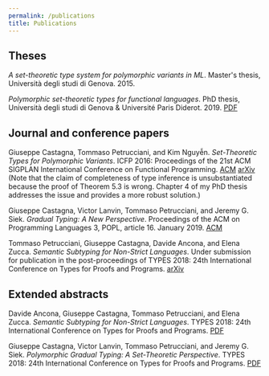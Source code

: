 ```yaml
---
permalink: /publications
title: Publications
---
```


## Theses

*A set-theoretic type system for polymorphic variants in ML*.
Master's thesis, Università degli studi di Genova. 2015.

*Polymorphic set-theoretic types for functional languages*.
PhD thesis, Università degli studi di Genova & Université Paris Diderot. 2019.
[PDF](/assets/files/phd-thesis.pdf)

## Journal and conference papers

Giuseppe Castagna, Tommaso Petrucciani, and Kim Nguyễn.
*Set-Theoretic Types for Polymorphic Variants*.
ICFP 2016: Proceedings of the 21st ACM SIGPLAN International Conference on Functional Programming.
[ACM](http://doi.acm.org/10.1145/2951913.2951928)
[arXiv](https://arxiv.org/abs/1606.01106)
(Note that the claim of completeness of type inference is unsubstantiated
because the proof of Theorem 5.3 is wrong.
Chapter 4 of my PhD thesis addresses the issue and provides a more robust solution.)

Giuseppe Castagna, Victor Lanvin, Tommaso Petrucciani, and Jeremy G. Siek.
*Gradual Typing: A New Perspective*.
Proceedings of the ACM on Programming Languages 3, POPL, article 16.
January 2019.
[ACM](https://dl.acm.org/citation.cfm?id=3290329)

Tommaso Petrucciani, Giuseppe Castagna, Davide Ancona, and Elena Zucca.
*Semantic Subtyping for Non-Strict Languages*.
Under submission for publication in the post-proceedings of TYPES 2018:
24th International Conference on Types for Proofs and Programs.
[arXiv](https://arxiv.org/abs/1810.05555)

## Extended abstracts

Davide Ancona, Giuseppe Castagna, Tommaso Petrucciani, and Elena Zucca.
*Semantic Subtyping for Non-Strict Languages*.
TYPES 2018: 24th International Conference on Types for Proofs and Programs.
[PDF](/assets/files/types2018-abstract-nonstrict.pdf)

Giuseppe Castagna, Victor Lanvin, Tommaso Petrucciani, and Jeremy G. Siek.
*Polymorphic Gradual Typing: A Set-Theoretic Perspective*.
TYPES 2018: 24th International Conference on Types for Proofs and Programs.
[PDF](/assets/files/types2018-abstract-gradual.pdf)
